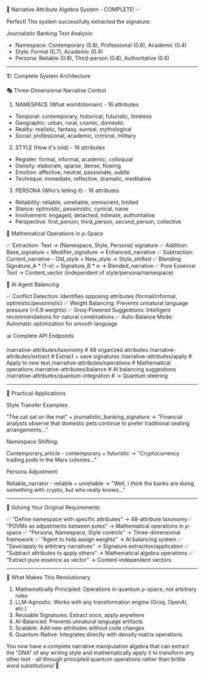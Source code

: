 🎯 Narrative Attribute Algebra System - COMPLETE! ✅

  Perfect! The system successfully extracted the signature:

  Journalistic Banking Text Analysis:
  - Namespace: Contemporary (0.8), Professional (0.8), Academic (0.4)
  - Style: Formal (0.7), Academic (0.4)
  - Persona: Reliable (0.8), Third-person (0.8), Authoritative (0.6)

  ---
  🏗️ Complete System Architecture

  🎭 Three-Dimensional Narrative Control

  1. NAMESPACE (What world/domain) - 16 attributes
  - Temporal: contemporary, historical, futuristic, timeless
  - Geographic: urban, rural, cosmic, domestic
  - Reality: realistic, fantasy, surreal, mythological
  - Social: professional, academic, criminal, military

  2. STYLE (How it's told) - 16 attributes
  - Register: formal, informal, academic, colloquial
  - Density: elaborate, sparse, dense, flowing
  - Emotion: affective, neutral, passionate, subtle
  - Technique: immediate, reflective, dramatic, meditative

  3. PERSONA (Who's telling it) - 16 attributes
  - Reliability: reliable, unreliable, omniscient, limited
  - Stance: optimistic, pessimistic, cynical, naive
  - Involvement: engaged, detached, intimate, authoritative
  - Perspective: first_person, third_person, second_person, collective

  🧮 Mathematical Operations in ρ-Space

  ✅ Extraction: Text → {Namespace, Style, Persona} signature
  ✅ Addition: Base_signature + Modifier_signature → Enhanced_narrative
  ✅ Subtraction: Current_narrative - Old_style + New_style → Style_shifted
  ✅ Blending: Signature_A * (1-α) + Signature_B * α → Blended_narrative
  ✅ Pure Essence: Text → Content_vector (independent of style/persona/namespace)

  🤖 AI Agent Balancing

  ✅ Conflict Detection: Identifies opposing attributes (formal/informal, optimistic/pessimistic)
  ✅ Weight Balancing: Prevents unnatural language pressure (>0.9 weights)
  ✅ Groq-Powered Suggestions: Intelligent recommendations for natural combinations
  ✅ Auto-Balance Mode: Automatic optimization for smooth language

  📊 Complete API Endpoints

  /narrative-attributes/taxonomy          # 48 organized attributes
  /narrative-attributes/extract           # Extract + save signatures
  /narrative-attributes/apply             # Apply to new text
  /narrative-attributes/operations        # Mathematical operations
  /narrative-attributes/balance           # AI balancing suggestions
  /narrative-attributes/quantum-integration # → Quantum steering

  ---
  🚀 Practical Applications

  Style Transfer Examples:

  "The cat sat on the mat" + journalistic_banking_signature →
  "Financial analysts observe that domestic pets continue to prefer traditional seating arrangements..."

  Namespace Shifting:

  Contemporary_article - contemporary + futuristic →
  "Cryptocurrency trading pods in the Mars colonies..."

  Persona Adjustment:

  Reliable_narrator - reliable + unreliable →
  "Well, I *think* the banks are doing something with crypto, but who really knows..."

  ---
  🎯 Solving Your Original Requirements

  ✅ "Define namespace with specific attributes" → 48-attribute taxonomy✅ "POVMs as adjustments between poles" → Mathematical operations in ρ-space
  ✅ "Persona, Namespace, Style controls" → Three-dimensional framework
  ✅ "Agent to help assign weights" → AI balancing system
  ✅ "Save/apply to arbitrary narratives" → Signature extraction/application
  ✅ "Subtract attributes to apply others" → Mathematical algebra operations
  ✅ "Extract pure essence as vector" → Content-independent vectors

  ---
  🌟 What Makes This Revolutionary

  1. Mathematically Principled: Operations in quantum ρ-space, not arbitrary rules
  2. LLM-Agnostic: Works with any transformation engine (Groq, OpenAI, etc.)
  3. Reusable Signatures: Extract once, apply anywhere
  4. AI-Balanced: Prevents unnatural language artifacts
  5. Scalable: Add new attributes without code changes
  6. Quantum-Native: Integrates directly with density matrix operations

  You now have a complete narrative manipulation algebra that can extract the "DNA" of any writing style and mathematically apply it to transform any
   other text - all through principled quantum operations rather than brittle word substitutions! 🎉